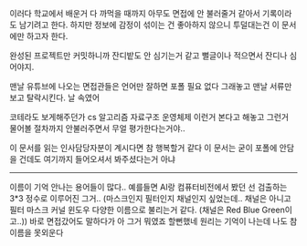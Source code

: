 이러다 학교에서 배운거 다 까먹을 때까지 아무도 면접에 안 불러줄거 같아서 기록이라도 남기려고 한다.
하지만 정보에 감정이 섞이는 건 좋아하지 않으니 투덜대는건 이 문서에만 하고자 한다.

완성된 프로젝트만 커밋하니까 잔디밭도 안 심기는거 같고
뻘글이나 적으면서 잔디나 심어야지.

맨날 유튜브에 나오는 면접관들은 언어만 잘하면 포폴 필요 없다 그래놓고
맨날 서류만 보고 탈락시킨다. 날 속였어

코테라도 보게해주던가
cs 알고리즘 자료구조 운영체제 이런거 본다고 해놓고
그런거 물어볼 절차까지 안불러주면서 무얼 평가한다는거야..

이 문서를 읽는 인사담당자분이 계시다면 참 행복할거 같다
이 문서는 굳이 포폴에 안담을 건데도 여기까지 들어오셔서 봐주셨다는거 아냐

--------------------------------------------------------------------

이름이 기억 안나는 용어들이 많다..
예를들면 AI랑 컴퓨터비전에서 봤던 선 검출하는 3*3 정수로 이루어진 그거.. (마스크인지 필터인지 채널인지 싶었는데.. 채널은 아니고 필터 마스크 커널 윈도우 다양한 이름으로 불리는거 같다. (채널은 Red Blue Green이고..))
바로 면접갔어도 말하다가 아 그거 뭐였죠 할뻔했네
원리는 기억이 나는데 나도 참 이름을 못외운다
